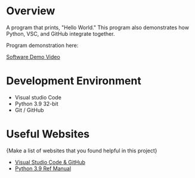 # Overview

A program that prints, "Hello World." This program also demonstrates how Python, VSC, and GitHub integrate together.

Program demonstration here:

[Software Demo Video](https://youtu.be/AxWekCjdEsU)

# Development Environment

* Visual studio Code
* Python 3.9 32-bit
* Git / GitHub

# Useful Websites

{Make a list of websites that you found helpful in this project}
* [Visual Studio Code & GitHub](http://code.visualstudio.com/docs/editor/versioncontrol)
* [Python 3.9 Ref Manual](http://docs.python.org/3.9/library/index.html)